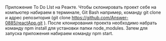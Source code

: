 Приложение To Do LIst на Реакте. Чтобы склонировать проект себе на компьютер набираем в терминале, Git Bash например, команду git clone
и адрес репозитория (git clone https://github.com/Answer-0885/reactApp.git ).
После клонирования проекта необходимо набрать команду npm install для установки папки node_modules. Затем для запуска приложения набираем команду npm start.
